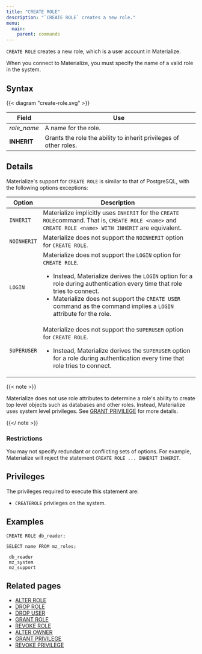 ```yaml
---
title: "CREATE ROLE"
description: "`CREATE ROLE` creates a new role."
menu:
  main:
    parent: commands
---
```


`CREATE ROLE` creates a new role, which is a user account in Materialize.

When you connect to Materialize, you must specify the name of a valid role in
the system.

## Syntax

{{< diagram "create-role.svg" >}}

Field               | Use
--------------------|-------------------------------------------------------------------------
_role_name_         | A name for the role.
**INHERIT**         | Grants the role the ability to inherit privileges of other roles.

## Details

Materialize's support for `CREATE ROLE` is similar to that of PostgreSQL, with
the following options exceptions:

| Option   | Description                                                                                                                                                                                            |
|-------------|-----------------------------------------------------------------------------------------------------------------------------------------------------------------------------------------------------------|
| `INHERIT`   | Materialize implicitly uses `INHERIT` for the `CREATE ROLE`command. That is, `CREATE ROLE <name>` and `CREATE ROLE <name> WITH INHERIT` are equivalent.                                                   |
| `NOINHERIT` | Materialize does not support the `NOINHERIT` option for `CREATE ROLE`.                                                                                                                                  |
| `LOGIN`     | Materialize does not support the `LOGIN` option for `CREATE ROLE`.<ul><li>Instead, Materialize derives the `LOGIN` option for a role during authentication every time that role tries to connect.</li><li>Materialize does not support the `CREATE USER` command as the command implies a `LOGIN` attribute for the role.</li></ul>|
| `SUPERUSER` | Materialize does not support the `SUPERUSER` option for `CREATE ROLE`.<ul><li>Instead, Materialize derives the `SUPERUSER` option for a role during authentication every time that role tries to connect.</li></ul>|

{{< note >}}

Materialize does not use role attributes to determine a role's ability to create
top level objects such as databases and other roles. Instead, Materialize uses
system level privileges. See [GRANT PRIVILEGE](../grant-privilege) for more
details.

{{</ note >}}

### Restrictions

You may not specify redundant or conflicting sets of options. For example,
Materialize will reject the statement `CREATE ROLE ... INHERIT INHERIT`.

## Privileges

The privileges required to execute this statement are:

- `CREATEROLE` privileges on the system.

## Examples

```mzsql
CREATE ROLE db_reader;
```
```mzsql
SELECT name FROM mz_roles;
```
```nofmt
 db_reader
 mz_system
 mz_support
```

## Related pages

- [ALTER ROLE](../alter-role)
- [DROP ROLE](../drop-role)
- [DROP USER](../drop-user)
- [GRANT ROLE](../grant-role)
- [REVOKE ROLE](../revoke-role)
- [ALTER OWNER](../alter-owner)
- [GRANT PRIVILEGE](../grant-privilege)
- [REVOKE PRIVILEGE](../revoke-privilege)
